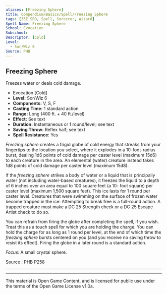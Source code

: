 ```yaml
---
aliases: [Freezing Sphere]
title: Compendium/Basics/Spell/Freezing Sphere
tags: [35E_SRD, Spell, Sorcerer, Wizard]
Spell Name: Freezing Sphere
School: Evocation
Subschool: 
Descriptor: [Cold]
Level:
  - Sor/Wiz 6
Source: PHB
---
```



## Freezing Sphere

Freezes water or deals cold damage.

*   Evocation [Cold]
*   **Level:** Sor/Wiz 6
*   **Components:** V, S, F
*   **Casting Time:** 1 standard action
*   **Range:** Long (400 ft. + 40 ft./level)
*   **Effect:** See text
*   **Duration:** Instantaneous or 1 round/level; see text
*   **Saving Throw:** Reflex half; see text
*   **Spell Resistance:** Yes

<p><i>Freezing sphere</i> creates a frigid globe of cold energy that streaks from your fingertips to the location you select, where it explodes in a 10-foot-radius burst, dealing 1d6 points of cold damage per caster level (maximum 15d6) to each creature in the area. An elemental (water) creature instead takes 1d8 points of cold damage per caster level (maximum 15d8).</p><p>If the <i>freezing sphere</i> strikes a body of water or a liquid that is principally water (not including water-based creatures), it freezes the liquid to a depth of 6 inches over an area equal to 100 square feet (a 10- foot square) per caster level (maximum 1,500 square feet). This ice lasts for 1 round per caster level. Creatures that were swimming on the surface of frozen water become trapped in the ice. Attempting to break free is a full-round action. A trapped creature must make a DC 25 Strength check or a DC 25 Escape Artist check to do so.</p><p>You can refrain from firing the globe after completing the spell, if you wish. Treat this as a touch spell for which you are holding the charge. You can hold the charge for as long as 1 round per level, at the end of which time the <i>freezing sphere</i> bursts centered on you (and you receive no saving throw to resist its effect). Firing the globe in a later round is a standard action.</p><p><i>Focus:</i> A small crystal sphere.</p>

Source : PHB P258

---

---

This material is Open Game Content, and is licensed for public use under
the terms of the Open Game License v1.0a.
